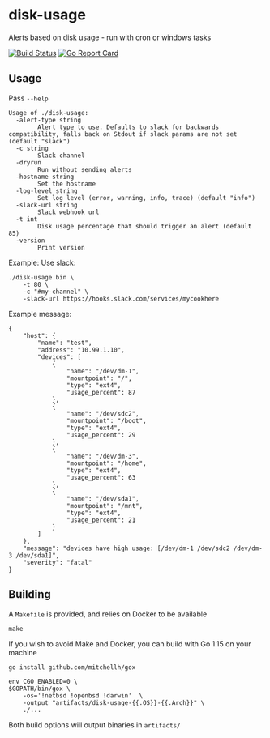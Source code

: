 # disk-usage
Alerts based on disk usage - run with cron or windows tasks

[![Build Status](https://travis-ci.com/BlueMedoraPublic/disk-usage.svg?branch=master)](https://travis-ci.com/BlueMedoraPublic/disk-usage)
[![Go Report Card](https://goreportcard.com/badge/github.com/BlueMedoraPublic/disk-usage)](https://goreportcard.com/report/github.com/BlueMedoraPublic/disk-usage)

## Usage
Pass `--help`
```
Usage of ./disk-usage:
  -alert-type string
    	Alert type to use. Defaults to slack for backwards compatibility, falls back on Stdout if slack params are not set (default "slack")
  -c string
    	Slack channel
  -dryrun
    	Run without sending alerts
  -hostname string
    	Set the hostname
  -log-level string
    	Set log level (error, warning, info, trace) (default "info")
  -slack-url string
    	Slack webhook url
  -t int
    	Disk usage percentage that should trigger an alert (default 85)
  -version
    	Print version
```

Example: Use slack:
```
./disk-usage.bin \
    -t 80 \
    -c "#my-channel" \
    -slack-url https://hooks.slack.com/services/mycookhere
```

Example message:
```
{
    "host": {
        "name": "test",
        "address": "10.99.1.10",
        "devices": [
            {
                "name": "/dev/dm-1",
                "mountpoint": "/",
                "type": "ext4",
                "usage_percent": 87
            },
            {
                "name": "/dev/sdc2",
                "mountpoint": "/boot",
                "type": "ext4",
                "usage_percent": 29
            },
            {
                "name": "/dev/dm-3",
                "mountpoint": "/home",
                "type": "ext4",
                "usage_percent": 63
            },
            {
                "name": "/dev/sda1",
                "mountpoint": "/mnt",
                "type": "ext4",
                "usage_percent": 21
            }
        ]
    },
    "message": "devices have high usage: [/dev/dm-1 /dev/sdc2 /dev/dm-3 /dev/sda1]",
    "severity": "fatal"
}
```

## Building
A `Makefile` is provided, and relies on Docker to be available
```
make
```

If you wish to avoid Make and Docker, you can build with
Go 1.15 on your machine
```
go install github.com/mitchellh/gox

env CGO_ENABLED=0 \
$GOPATH/bin/gox \
    -os='!netbsd !openbsd !darwin'  \
    -output "artifacts/disk-usage-{{.OS}}-{{.Arch}}" \
    ./...
```

Both build options will output binaries in `artifacts/`
